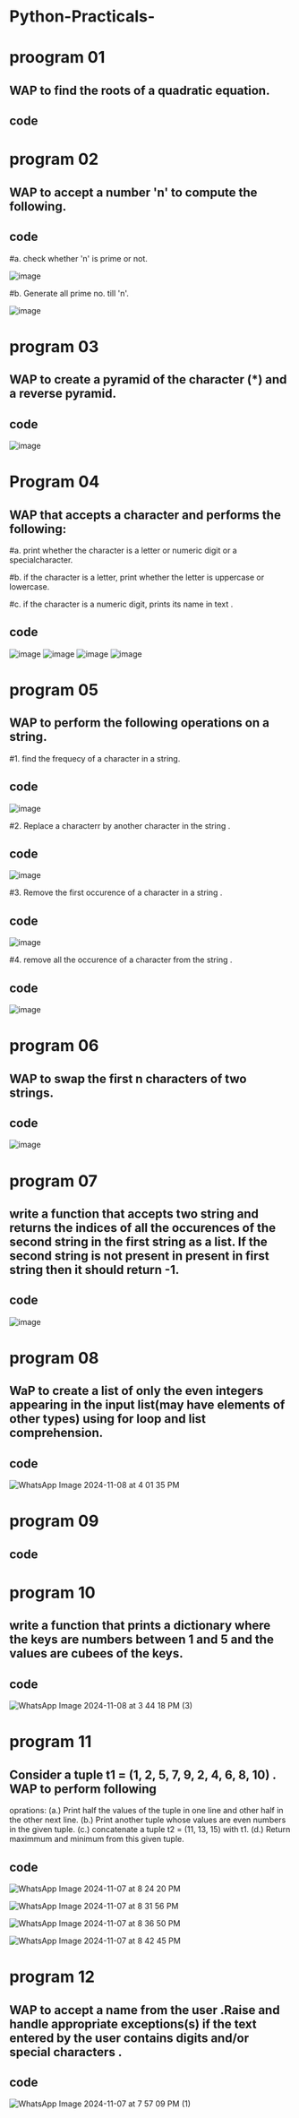 # Python-Practicals-
# proogram 01
## WAP to find the roots of a quadratic equation.
## code 




# program 02
## WAP to accept a number 'n' to compute the following.
## code
#a. check whether 'n' is prime or not.

![image](https://github.com/user-attachments/assets/290b923f-38ff-41be-94d7-eb31276ed9b2)

#b. Generate all prime no. till 'n'.

![image](https://github.com/user-attachments/assets/c3c13b8a-ce26-41f6-8fcd-8245d71af108)


# program 03
## WAP to create a pyramid of the character (*) and a reverse pyramid. 
## code 

![image](https://github.com/user-attachments/assets/48ed7b03-e729-4133-bba9-2df5e927d640)


# Program 04
##  WAP that accepts a character and performs the following:
#a. print whether the character is a letter or numeric digit or a specialcharacter.

#b. if the character is a letter, print whether the letter is uppercase or lowercase.

#c. if the character is a numeric digit, prints its name in text .

## code

![image](https://github.com/user-attachments/assets/a5232a58-7aaf-493a-9eb2-463c74ba21a2)
![image](https://github.com/user-attachments/assets/f6aaaffd-9940-4fd8-8125-320552987e53)
![image](https://github.com/user-attachments/assets/e6b7b86d-b547-4d40-8025-dd32ab8c3bf2)
![image](https://github.com/user-attachments/assets/e0b0dbc0-36b9-431a-91a0-75dcf346d158)


# program 05
##  WAP to perform the following operations on a string.
#1. find the frequecy of a character in a string.
## code

![image](https://github.com/user-attachments/assets/bae171de-e7ed-4404-a16f-cee8243e1ea8)


#2. Replace a characterr by another character in the string .  
## code

![image](https://github.com/user-attachments/assets/884adab0-4c00-4c19-b8a6-1b9e21e29218)

#3. Remove the first occurence of a character in a string .
## code 

![image](https://github.com/user-attachments/assets/7175b1fb-4e03-4dba-b76b-cfadfdfec676)

#4. remove all the occurence of a character from the string .
## code 

![image](https://github.com/user-attachments/assets/21694549-2df5-49e1-b013-6e661ada6336)


# program 06
## WAP to swap the first n characters of two strings.
## code 

![image](https://github.com/user-attachments/assets/972202de-6ecb-460e-b9c3-5fee0a71d3bf)



# program 07
## write a function that accepts two string and returns the indices of all the occurences of the second string in the first string as a list. If the second string is not present in present in first string then it should return -1.
## code

![image](https://github.com/user-attachments/assets/e91fba0e-72d4-4fb3-968d-37f98e7b4a78)


# program 08
## WaP to create a list of only the even integers appearing in the input list(may have elements of other types) using for loop and list comprehension. 
## code 

![WhatsApp Image 2024-11-08 at 4 01 35 PM](https://github.com/user-attachments/assets/d58272f5-ec7e-4f0a-ad55-13bf9e8ebe0a)


# program 09
## 
## code 

# program 10
## write a function that prints a dictionary where the keys are numbers between 1 and 5 and the values are cubees of the keys.
## code 

![WhatsApp Image 2024-11-08 at 3 44 18 PM (3)](https://github.com/user-attachments/assets/ef08d5aa-1bd3-435d-8cdb-ab1bfe7debba)

# program 11
## Consider a tuple t1 = (1, 2, 5, 7, 9, 2, 4, 6, 8, 10) . WAP to perform following
oprations:
(a.) Print half the values of the tuple in one line and other half in the other next line. 
(b.) Print another tuple whose values are even numbers in the given tuple.
(c.) concatenate a tuple t2 = (11, 13, 15) with t1.
(d.) Return maximmum and minimum from this given tuple.
## code 
![WhatsApp Image 2024-11-07 at 8 24 20 PM](https://github.com/user-attachments/assets/d94f563a-b46c-4c1c-a873-400a62b12f77)

![WhatsApp Image 2024-11-07 at 8 31 56 PM](https://github.com/user-attachments/assets/63c82aae-dba0-4a2f-8946-e0ee7af22536)

![WhatsApp Image 2024-11-07 at 8 36 50 PM](https://github.com/user-attachments/assets/572ef5a9-005a-446d-a7f8-e6b2f03c6040)

![WhatsApp Image 2024-11-07 at 8 42 45 PM](https://github.com/user-attachments/assets/20e9faac-1f2a-4b56-a5e9-d421d5aa1550)

# program 12
## WAP to accept a name from the user .Raise and handle appropriate exceptions(s) if the text entered by the user contains digits and/or special characters .
## code 
![WhatsApp Image 2024-11-07 at 7 57 09 PM (1)](https://github.com/user-attachments/assets/3472595d-babc-4802-9fdb-9dfe6ca7688e)





